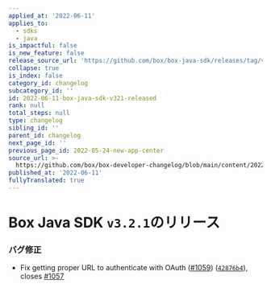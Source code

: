 ```yaml
---
applied_at: '2022-06-11'
applies_to:
  - sdks
  - java
is_impactful: false
is_new_feature: false
release_source_url: 'https://github.com/box/box-java-sdk/releases/tag/v3.2.1'
collapse: true
is_index: false
category_id: changelog
subcategory_id: ''
id: 2022-06-11-box-java-sdk-v321-released
rank: null
total_steps: null
type: changelog
sibling_id: ''
parent_id: changelog
next_page_id: ''
previous_page_id: 2022-05-24-new-app-center
source_url: >-
  https://github.com/box/box-developer-changelog/blob/main/content/2022/06-11-box-java-sdk-v321-released.md
published_at: '2022-06-11'
fullyTranslated: true
---
```

# Box Java SDK `v3.2.1`のリリース

### バグ修正

* Fix getting proper URL to authenticate with OAuth ([#1059][1]) ([`42876b4`][2]), closes [#1057][3]

[1]: https://github.com/box/box-java-sdk/issues/1059

[2]: https://github.com/box/box-java-sdk/commit/42876b45ccdb7fa6f357186cecaba051abf1c269

[3]: https://github.com/box/box-java-sdk/issues/1057
